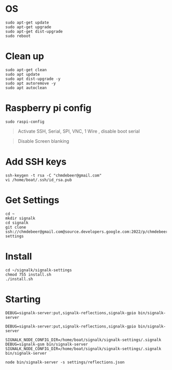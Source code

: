 # OS
    sudo apt-get update
    sudo apt-get upgrade
    sudo apt-get dist-upgrade
    sudo reboot

# Clean up
    sudo apt-get clean
    sudo apt update
    sudo apt dist-upgrade -y
    sudo apt autoremove -y
    sudo apt autoclean

# Raspberry pi config
    sudo raspi-config

> Activate SSH, Serial, SPI, VNC, 1 Wire , disable boot serial

> Disable Screen blanking

# Add SSH keys
    ssh-keygen -t rsa -C "chmdebeer@gmail.com"
    vi /home/boat/.ssh/id_rsa.pub

# Get Settings
    cd ~
    mkdir signalk
    cd signalk
    git clone ssh://chmdebeer@gmail.com@source.developers.google.com:2022/p/chmdebeer/r/signalk-settings

# Install
    cd ~/signalk/signalk-settings
    chmod 755 install.sh
    ./install.sh

# Starting
    DEBUG=signalk-server:put,signalk-reflections,signalk-gpio bin/signalk-server

    DEBUG=signalk-server:put,signalk-reflections,signalk-gpio bin/signalk-server

    SIGNALK_NODE_CONFIG_DIR=/home/boat/signalk/signalk-settings/.signalk DEBUG=signalk-gsm bin/signalk-server
    SIGNALK_NODE_CONFIG_DIR=/home/boat/signalk/signalk-settings/.signalk bin/signalk-server

    node bin/signalk-server -s settings/reflections.json
